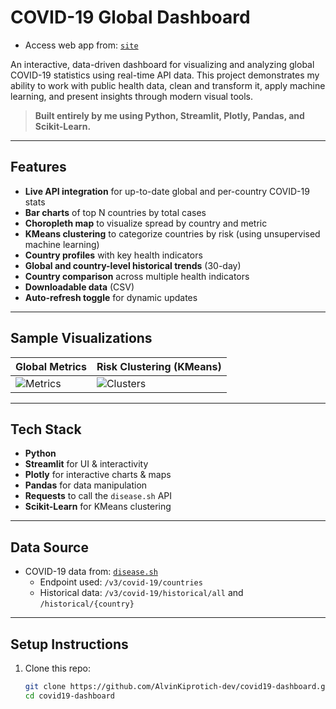 # COVID-19 Global Dashboard 
- Access web app from: [`site`](https://alvinkiprotich-dev-mmedcon-app-hdcbit.streamlit.app/)

An interactive, data-driven dashboard for visualizing and analyzing global COVID-19 statistics using real-time API data. This project demonstrates my ability to work with public health data, clean and transform it, apply machine learning, and present insights through modern visual tools.

> **Built entirely by me using Python, Streamlit, Plotly, Pandas, and Scikit-Learn.**

---

##  Features

-  **Live API integration** for up-to-date global and per-country COVID-19 stats  
-  **Bar charts** of top N countries by total cases  
-  **Choropleth map** to visualize spread by country and metric  
-  **KMeans clustering** to categorize countries by risk (using unsupervised machine learning)  
-  **Country profiles** with key health indicators  
-  **Global and country-level historical trends** (30-day)  
-  **Country comparison** across multiple health indicators  
-  **Downloadable data** (CSV)  
-  **Auto-refresh toggle** for dynamic updates  

---

##  Sample Visualizations

| Global Metrics                | Risk Clustering (KMeans)       |
|------------------------------|--------------------------------|
| ![Metrics](assets/metrics.png) | ![Clusters](assets/clusters.png) |

---

##  Tech Stack

- **Python**  
- **Streamlit** for UI & interactivity  
- **Plotly** for interactive charts & maps  
- **Pandas** for data manipulation  
- **Requests** to call the `disease.sh` API  
- **Scikit-Learn** for KMeans clustering  

---

##  Data Source

- COVID-19 data from: [`disease.sh`](https://disease.sh/)
  - Endpoint used: `/v3/covid-19/countries`
  - Historical data: `/v3/covid-19/historical/all` and `/historical/{country}`

---

##  Setup Instructions

1. Clone this repo:
   ```bash
   git clone https://github.com/AlvinKiprotich-dev/covid19-dashboard.git
   cd covid19-dashboard
